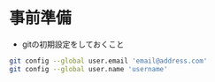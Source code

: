 # 事前準備

- gitの初期設定をしておくこと

```sh
git config --global user.email 'email@address.com'
git config --global user.name 'username'
```

